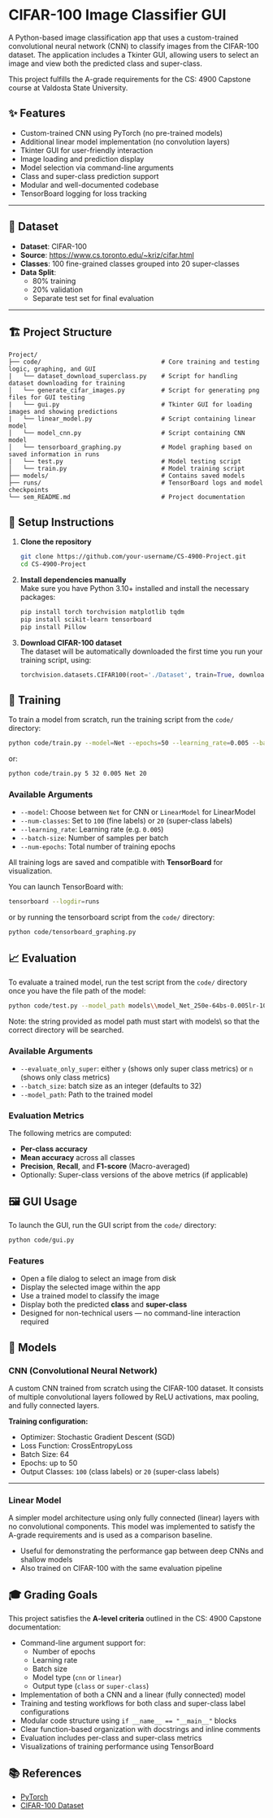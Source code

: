 # CIFAR-100 Image Classifier GUI

A Python-based image classification app that uses a custom-trained convolutional neural network (CNN) to classify images from the CIFAR-100 dataset. The application includes a Tkinter GUI, allowing users to select an image and view both the predicted class and super-class.

This project fulfills the A-grade requirements for the CS: 4900 Capstone course at Valdosta State University.

## ✨ Features

- Custom-trained CNN using PyTorch (no pre-trained models)
- Additional linear model implementation (no convolution layers)
- Tkinter GUI for user-friendly interaction
- Image loading and prediction display
- Model selection via command-line arguments
- Class and super-class prediction support
- Modular and well-documented codebase
- TensorBoard logging for loss tracking

---

## 🧠 Dataset

- **Dataset**: CIFAR-100  
- **Source**: https://www.cs.toronto.edu/~kriz/cifar.html  
- **Classes**: 100 fine-grained classes grouped into 20 super-classes  
- **Data Split**:
  - 80% training
  - 20% validation
  - Separate test set for final evaluation

---

## 🏗️ Project Structure

```
Project/
├── code/                                 # Core training and testing logic, graphing, and GUI
|   └── dataset_download_superclass.py    # Script for handling dataset downloading for training
│   └── generate_cifar_images.py          # Script for generating png files for GUI testing
|   └── gui.py                            # Tkinter GUI for loading images and showing predictions
|   └── linear_model.py                   # Script containing linear model
│   └── model_cnn.py                      # Script containing CNN model
│   └── tensorboard_graphing.py           # Model graphing based on saved information in runs
|   └── test.py                           # Model testing script
│   └── train.py                          # Model training script
├── models/                               # Contains saved models
├── runs/                                 # TensorBoard logs and model checkpoints
└── sem_README.md                         # Project documentation
```
## 🚀 Setup Instructions

1. **Clone the repository**
   ```bash
   git clone https://github.com/your-username/CS-4900-Project.git
   cd CS-4900-Project

2. **Install dependencies manually**  
   Make sure you have Python 3.10+ installed and install the necessary packages:

   ```bash
   pip install torch torchvision matplotlib tqdm
   pip install scikit-learn tensorboard
   pip install Pillow
   ```

3. **Download CIFAR-100 dataset**  
   The dataset will be automatically downloaded the first time you run your training script, using:

   ```python
   torchvision.datasets.CIFAR100(root='./Dataset', train=True, download=True)
   ```

## 🧪 Training

To train a model from scratch, run the training script from the `code/` directory:

```bash
python code/train.py --model=Net --epochs=50 --learning_rate=0.005 --batch_size=64 --output_classes=100
```

or:

```bash
python code/train.py 5 32 0.005 Net 20
```

### Available Arguments

- `--model`: Choose between `Net` for CNN or `LinearModel` for LinearModel
- `--num-classes`: Set to `100` (fine labels) or `20` (super-class labels)
- `--learning_rate`: Learning rate (e.g. `0.005`)
- `--batch-size`: Number of samples per batch
- `--num-epochs`: Total number of training epochs

All training logs are saved and compatible with **TensorBoard** for visualization.

You can launch TensorBoard with:

```bash
tensorboard --logdir=runs
```

or by running the tensorboard script from the `code/` directory:
```bash
python code/tensorboard_graphing.py
```

## 📈 Evaluation

To evaluate a trained model, run the test script from the `code/` directory once you have the file path
of the model:

```bash
python code/test.py --model_path models\\model_Net_250e-64bs-0.005lr-100cls_1745839241.032571.pt --batch_size 32 --evaluate_only_super y
```

Note: the string provided as model path must start with models\\ so that the correct directory will be searched.

### Available Arguments

- `--evaluate_only_super`: either `y` (shows only super class metrics) or `n` (shows only class metrics)
- `--batch_size`: batch size as an integer (defaults to 32)
- `--model_path`: Path to the trained model


### Evaluation Metrics

The following metrics are computed:

- **Per-class accuracy**
- **Mean accuracy** across all classes
- **Precision**, **Recall**, and **F1-score** (Macro-averaged)
- Optionally: Super-class versions of the above metrics (if applicable)

## 🖼️ GUI Usage

To launch the GUI, run the GUI script from the `code/` directory:

```bash
python code/gui.py
```

### Features

- Open a file dialog to select an image from disk
- Display the selected image within the app
- Use a trained model to classify the image
- Display both the predicted **class** and **super-class**
- Designed for non-technical users — no command-line interaction required

## 🧠 Models

### CNN (Convolutional Neural Network)

A custom CNN trained from scratch using the CIFAR-100 dataset. It consists of multiple convolutional layers followed by ReLU activations, max pooling, and fully connected layers.

**Training configuration:**

- Optimizer: Stochastic Gradient Descent (SGD)
- Loss Function: CrossEntropyLoss
- Batch Size: 64
- Epochs: up to 50
- Output Classes: `100` (class labels) or `20` (super-class labels)

---

### Linear Model

A simpler model architecture using only fully connected (linear) layers with no convolutional components. This model was implemented to satisfy the A-grade requirements and is used as a comparison baseline.

- Useful for demonstrating the performance gap between deep CNNs and shallow models
- Also trained on CIFAR-100 with the same evaluation pipeline

## 🎓 Grading Goals

This project satisfies the **A-level criteria** outlined in the CS: 4900 Capstone documentation:

- Command-line argument support for:
  - Number of epochs
  - Learning rate
  - Batch size
  - Model type (`cnn` or `linear`)
  - Output type (`class` or `super-class`)
- Implementation of both a CNN and a linear (fully connected) model
- Training and testing workflows for both class and super-class label configurations
- Modular code structure using `if __name__ == "__main__"` blocks
- Clear function-based organization with docstrings and inline comments
- Evaluation includes per-class and super-class metrics
- Visualizations of training performance using TensorBoard

## 📚 References

- [PyTorch](https://pytorch.org)  
- [CIFAR-100 Dataset](https://www.cs.toronto.edu/~kriz/cifar.html)
